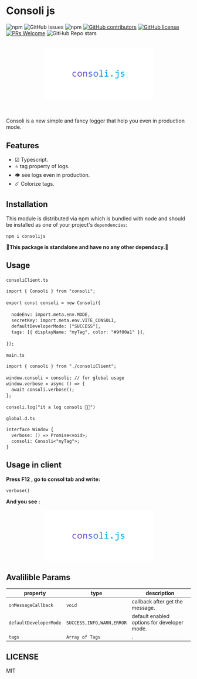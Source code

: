 # Consoli js

![npm](https://img.shields.io/npm/dt/consolijs)
![GitHub issues](https://img.shields.io/github/issues/MajidAlinejad/consolijs)
![npm](https://img.shields.io/npm/v/consolijs)
[![GitHub contributors](https://img.shields.io/github/contributors/MajidAlinejad/consolijs.svg)](https://GitHub.com/MajidAlinejad/consolijs/contributors/)
[![GitHub license](https://img.shields.io/badge/license-MIT-blue.svg)](https://github.com/MajidAlinejad/consolijs/blob/master/LICENSE)
[![PRs Welcome](https://img.shields.io/badge/PRs-welcome-orange.svg)](https://github.com/MajidAlinejad/consolijs/compare)
![GitHub Repo stars](https://img.shields.io/github/stars/MajidAlinejad/consolijs?style=social)

<br />
<div align="center">
  <img src="./images/consoli.jpg" alt="consoli" title="consoli"  width="300">
</div>
<br />
<br />

Consoli is a new simple and fancy logger that help you even in production mode.

## Features

- ☑ Typescript.
- ⭐️ tag property of logs.
- 👁 see logs even in production.
- ☄️ Colorize tags.

## Installation

This module is distributed via npm which is bundled with node and should be installed as one of your project's `dependencies`:

```
npm i consolijs
```

**🚨This package is standalone and have no any other dependacy.🚨**

## Usage

`consoliClient.ts`

```JSX
import { Consoli } from "consoli";

export const consoli = new Consoli({

  nodeEnv: import.meta.env.MODE,
  secretKey: import.meta.env.VITE_CONSOLI,
  defaultDeveloperMode: ["SUCCESS"],
  tags: [{ displayName: "myTag", color: "#9f00a1" }],

});

```

`main.ts`

```JSX
import { consoli } from "./consoliClient";

window.consoli = consoli; // for global usage
window.verbose = async () => {
  await consoli.verbose();
};

consoli.log("it a log consoli 💎💎")

```

`global.d.ts`

```JSX
interface Window {
  verbose: () => Promise<void>;
  consoli: Consoli<"myTag">;
}

```

## Usage in client

**Press F12 , go to consol tab and write:**

```JSX
verbose()
```

**And you see :**

<div align="center">
  <img src="./images/consoli.jpg" alt="consoli" title="consoli"  width="300">
</div>

## Avalilible Params

| property               | type                      | description                                 |
| ---------------------- | ------------------------- | ------------------------------------------- |
| `onMessageCallback`    | `void`                    | callback after get the message.             |
| `defaultDeveloperMode` | `SUCCESS,INFO,WARN,ERROR` | default enabled options for developer mode. |
| `tags`                 | `Array of Tags`           | .                                           |

## LICENSE

MIT
